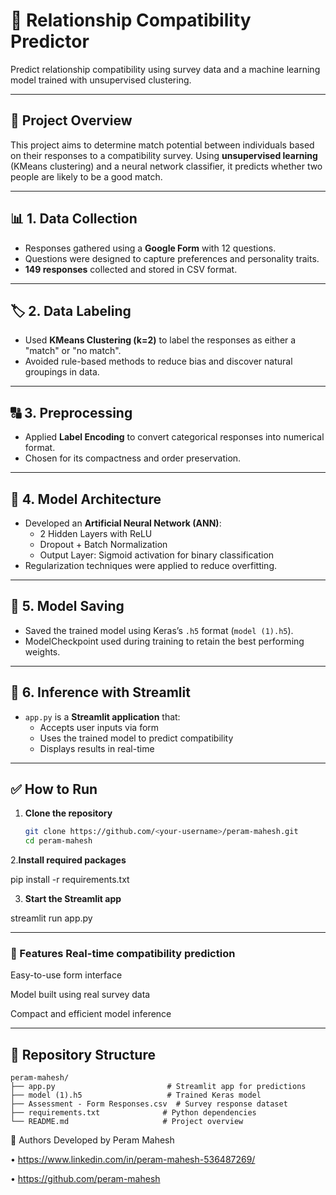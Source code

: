 # 💖 Relationship Compatibility Predictor

Predict relationship compatibility using survey data and a machine learning model trained with unsupervised clustering.

---

## 📌 Project Overview

This project aims to determine match potential between individuals based on their responses to a compatibility survey. Using **unsupervised learning** (KMeans clustering) and a neural network classifier, it predicts whether two people are likely to be a good match.

---



## 📊 1. Data Collection

- Responses gathered using a **Google Form** with 12 questions.
- Questions were designed to capture preferences and personality traits.
- **149 responses** collected and stored in CSV format.

---

## 🏷️ 2. Data Labeling

- Used **KMeans Clustering (k=2)** to label the responses as either a "match" or "no match".
- Avoided rule-based methods to reduce bias and discover natural groupings in data.

---

## 🔠 3. Preprocessing

- Applied **Label Encoding** to convert categorical responses into numerical format.
- Chosen for its compactness and order preservation.

---

## 🧠 4. Model Architecture

- Developed an **Artificial Neural Network (ANN)**:
  - 2 Hidden Layers with ReLU
  - Dropout + Batch Normalization
  - Output Layer: Sigmoid activation for binary classification
- Regularization techniques were applied to reduce overfitting.

---

## 💾 5. Model Saving

- Saved the trained model using Keras’s `.h5` format (`model (1).h5`).
- ModelCheckpoint used during training to retain the best performing weights.

---

## 🧪 6. Inference with Streamlit

- `app.py` is a **Streamlit application** that:
  - Accepts user inputs via form
  - Uses the trained model to predict compatibility
  - Displays results in real-time

---

## ✅ How to Run

1. **Clone the repository**
   ```bash
   git clone https://github.com/<your-username>/peram-mahesh.git
   cd peram-mahesh
   
2.**Install required packages**


pip install -r requirements.txt


3. **Start the Streamlit app**

streamlit run app.py

---


### 🚀 Features Real-time compatibility prediction

Easy-to-use form interface

Model built using real survey data

Compact and efficient model inference


---


## 📁 Repository Structure

```
peram-mahesh/
├── app.py                         # Streamlit app for predictions  
├── model (1).h5                   # Trained Keras model  
├── Assessment - Form Responses.csv  # Survey response dataset  
├── requirements.txt              # Python dependencies  
└── README.md                     # Project overview
```

👥 Authors
Developed by Peram Mahesh

• https://www.linkedin.com/in/peram-mahesh-536487269/


• https://github.com/peram-mahesh
